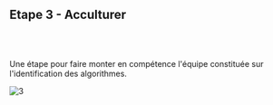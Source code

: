## Etape 3 - Acculturer

<br></br>

Une étape pour faire monter en compétence l'équipe constituée sur l'identification des algorithmes.

![3](/images/algo/3.png)
